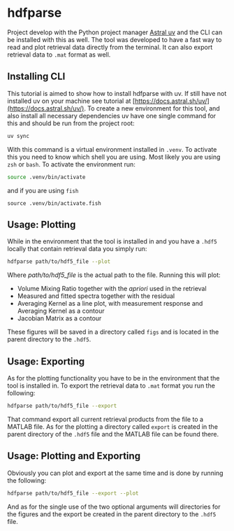 # hdfparse

Project develop with the Python project manager [Astral uv](https://docs.astral.sh/uv/) and the
CLI can be installed with this as well. The tool was developed to have a fast way to read and plot
retrieval data directly from the terminal. It can also export retrieval data to `.mat` format as 
well.

## Installing CLI

This tutorial is aimed to show how to install hdfparse with uv. If still have not installed uv on 
your machine see tutorial at [https://docs.astral.sh/uv/](https://docs.astral.sh/uv/). To create 
a new environment for this tool, and also install all necessary dependencies uv have one single 
command for this and should be run from the project root:

```bash
uv sync
```

With this command is a virtual environment installed in `.venv`. To activate this you need to know 
which shell you are using. Most likely you are using `zsh` or `bash`. To activate the environment 
run:

```bash
source .venv/bin/activate
```

and if you are using `fish`

```fish
source .venv/bin/activate.fish
```

## Usage: Plotting

While in the environment that the tool is installed in and you have a `.hdf5` locally that contain
retrieval data you simply run:

```bash
hdfparse path/to/hdf5_file --plot
```

Where *path/to/hdf5_file* is the actual path to the file. Running this will plot:

* Volume Mixing Ratio together with the *apriori* used in the retrieval
* Measured and fitted spectra together with the residual
* Averaging Kernel as a line plot, with measurement response and Averaging Kernel as a contour
* Jacobian Matrix as a contour

These figures will be saved in a directory called `figs` and is located in the parent directory to 
the `.hdf5`.


## Usage: Exporting

As for the plotting functionality you have to be in the environment that the tool is installed in. To
export the retrieval data to `.mat` format you run the following:

```bash
hdfparse path/to/hdf5_file --export
```

That command export all current retrieval products from the file to a MATLAB file. As for the plotting 
a directory called `export` is created in the parent directory of the `.hdf5` file and the MATLAB file 
can be found there.

## Usage: Plotting and Exporting

Obviously you can plot and export at the same time and is done by running the following:

```bash
hdfparse path/to/hdf5_file --export --plot
```

And as for the single use of the two optional arguments will directories for the figures and the export 
be created in the parent directory to the `.hdf5` file.
